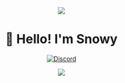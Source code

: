 <p align="center">
  <img src="https://i.discord.fr/PSS.png">
</p>

<h1 align="center">👋 Hello! I'm Snowy</h1>

<p align="center">
<a href="https://discord.gg/Hkt4Ef5wQV">
<img alt="Discord" src="https://discordapp.com/api/guilds/872452467810517023/widget.png?style=shield">
</a>

<p align="center">
  <img src="https://discord.c99.nl/widget/theme-2/871802494295101480.png">
</p>
